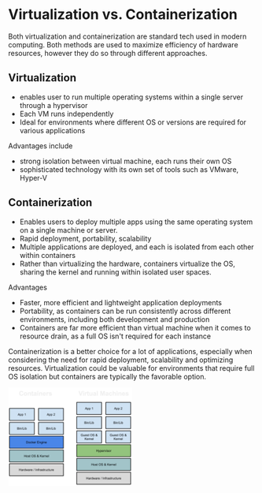 # Virtualization vs. Containerization

Both virtualization and containerization are standard tech used in modern computing. Both methods are used to maximize efficiency of hardware resources, however they do so through different approaches.

## Virtualization
- enables user to run multiple operating systems within a single server through a hypervisor
- Each VM runs independently
- Ideal for environments where different OS or versions are required for various applications

Advantages include
- strong isolation between virtual machine, each runs their own OS
- sophisticated technology with its own set of tools such as VMware, Hyper-V

## Containerization 
- Enables users to deploy multiple apps using the same operating system on a single machine or server.
- Rapid deployment, portability, scalability
- Multiple applications are deployed, and each is isolated from each other within containers
- Rather than virtualizing the hardware, containers virtualize the OS, sharing the kernel and running within isolated user spaces.

Advantages
- Faster, more efficient and lightweight application deployments
- Portability, as containers can be run consistently across different environments, including both development and production
- Containers are far more efficient than virtual machine when it comes to resource drain, as a full OS isn't required for each instance

Containerization is a better choice for a lot of applications, especially when considering the need for rapid deployment, scalability and optimizing resources. Virtualization could be valuable for environments that require full OS isolation but containers are typically the favorable option. 

<img src="./media/ContainersVsVM.svg" width="50%">
